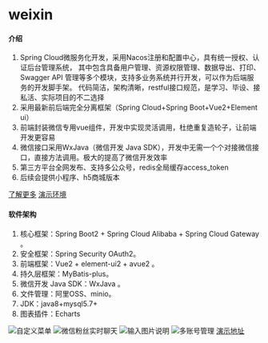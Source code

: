 # weixin

#### 介绍


1. Spring Cloud微服务化开发，采用Nacos注册和配置中心，具有统一授权、认证后台管理系统， 其中包含具备用户管理、资源权限管理、数据导出、打印、Swagger API 管理等多个模块，支持多业务系统并行开发，可以作为后端服务的开发脚手架。 代码简洁，架构清晰，restful接口规范，是学习、毕设、接私活、实际项目的不二选择
1. 采用最新前后端完全分离框架（Spring Cloud+Spring Boot+Vue2+Element ui）
1. 前端封装微信专用vue组件，开发中实现灵活调用，杜绝重复造轮子，让前端开发更容易
1. 微信接口采用WxJava（微信开发 Java SDK），开发中无需一个个对接微信接口，直接方法调用。极大的提高了微信开发效率
1. 第三方平台全网发布、支持多公众号，redis全局缓存access_token
1. 后续会提供小程序、h5商城版本

[了解更多](http://joolun.com/post/7)
[演示环境](http://demo.joolun.com)
#### 软件架构

1. 核心框架：Spring Boot2 + Spring Cloud Alibaba + Spring Cloud Gateway 。
1. 安全框架：Spring Security OAuth2。
1. 前端框架：Vue2 + element-ui2 + avue2 。
1. 持久层框架：MyBatis-plus。
1. 微信开发 Java SDK：WxJava 。
1. 文件管理：阿里OSS、minio。
1. JDK：java8+mysql5.7+
1. 图表插件：Echarts



![自定义菜单](https://images.gitee.com/uploads/images/2019/0615/235522_4a27ee4a_5079715.gif "wx-menu.gif")
![微信粉丝实时聊天](https://images.gitee.com/uploads/images/2019/0615/235540_d512fa59_5079715.gif "liaotian.gif")
![输入图片说明](https://images.gitee.com/uploads/images/2019/0615/235616_dc33cdea_5079715.png "QQ截图20190612232849.png")
![多账号管理](https://images.gitee.com/uploads/images/2019/0626/094510_96c2c21a_5079715.png "屏幕截图.png")
[演示地址](http://demo.joolun.com)